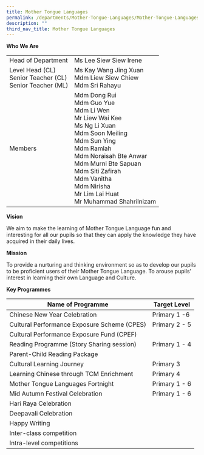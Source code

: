 ```yaml
---
title: Mother Tongue Languages
permalink: /departments/Mother-Tongue-Languages/Mother-Tongue-Languages
description: ""
third_nav_title: Mother Tongue Languages
---
```

**Who We Are**



|  |  | 
| -------- | -------- | 
| Head of Department     | Ms Lee Siew Siew Irene
|Level Head (CL) <br>Senior Teacher (CL) <br>Senior Teacher (ML)|Ms Kay Wang Jing Xuan<br>Mdm Liew Siew Chiew   <br>Mdm Sri Rahayu
|Members|Mdm Dong Rui<br>Mdm Guo Yue<br>Mdm Li Wen<br>Mr Liew Wai Kee<br>Ms Ng Li Xuan <br>Mdm Soon Meiling<br>Mdm Sun Ying<br>Mdm Ramlah<br>Mdm Noraisah Bte Anwar<br>Mdm Murni Bte Sapuan<br>Mdm Siti Zafirah<br>Mdm Vanitha<br>Mdm Nirisha <br>Mr Lim Lai Huat <br>Mr Muhammad Shahrilnizam


**Vision**

We aim to make the learning of Mother Tongue Language fun and interesting for all our pupils so that they can apply the knowledge they have acquired in their daily lives.


**Mission**


To provide a nurturing and thinking environment so as to develop our pupils to be proficient users of their Mother Tongue Language.
To arouse pupils' interest in learning their own Language and Culture.
 

**Key Programmes**



| Name of Programme | Target Level | 
| -------- | -------- |
| Chinese New Year Celebration|Primary 1 -6 
|Cultural Performance Exposure Scheme (CPES)|Primary 2 - 5
|Cultural Performance Exposure Fund (CPEF)|
|Reading Programme (Story Sharing session)|Primary 1 - 4
|Parent-Child Reading Package
|Cultural Learning Journey|Primary 3
|Learning Chinese through TCM Enrichment|Primary 4
|Mother Tongue Languages Fortnight|Primary 1 - 6
|Mid Autumn Festival Celebration|Primary 1 - 6
|Hari Raya Celebration
|Deepavali Celebration 
|Happy Writing
|Inter-class competition
|Intra-level competitions



